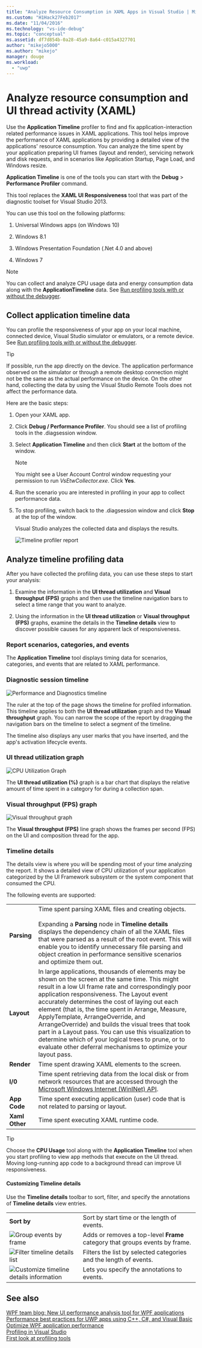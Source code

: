 ```yaml
---
title: "Analyze Resource Consumption in XAML Apps in Visual Studio | Microsoft Docs"
ms.custom: "H1Hack27Feb2017"
ms.date: "11/04/2016"
ms.technology: "vs-ide-debug"
ms.topic: "conceptual"
ms.assetid: df7d854b-0a28-45a9-8a64-c015a4327701
author: "mikejo5000"
ms.author: "mikejo"
manager: douge
ms.workload: 
  - "uwp"
---
```

# Analyze resource consumption and UI thread activity (XAML)
Use the **Application Timeline** profiler to find and fix application-interaction related performance issues in XAML applications. This tool helps improve the performance of XAML applications by providing a detailed view of the applications' resource consumption. You can analyze the time spent by your application preparing UI frames (layout and render), servicing network and disk requests, and in scenarios like Application Startup, Page Load, and Windows resize.  
  
 **Application Timeline** is one of the tools you can start with the **Debug** > **Performance Profiler** command.  
  
 This tool replaces the **XAML UI Responsiveness** tool that was part of the diagnostic toolset for Visual Studio 2013.  
  
 You can use this tool on the following platforms:  
  
1.  Universal Windows apps (on Windows 10)  
  
2.  Windows 8.1  
  
4.  Windows Presentation Foundation (.Net 4.0 and above)  
  
5.  Windows 7  
  
> [!NOTE]
>  You can collect and analyze CPU usage data and energy consumption data along with the **ApplicationTimeline** data. See [Run profiling tools with or without the debugger](../profiling/running-profiling-tools-with-or-without-the-debugger.md).
  
## Collect application timeline data  
 You can profile the responsiveness of your app on your local machine, connected device, Visual Studio simulator or emulators, or a remote device. See [Run profiling tools with or without the debugger](../profiling/running-profiling-tools-with-or-without-the-debugger.md).
  
> [!TIP]
>  If possible, run the app directly on the device. The application performance observed on the simulator or through a remote desktop connection might not be the same as the actual performance on the device. On the other hand, collecting the data by using the Visual Studio Remote Tools does not affect the performance data.  
  
 Here are the basic steps:  
  
1.  Open your XAML app.  
  
2.  Click **Debug / Performance Profiler**. You should see a list of profiling tools in the .diagsession window.  
  
3.  Select **Application Timeline** and then click **Start** at the bottom of the window.  
  
    > [!NOTE]
    >  You might see a User Account Control window requesting your permission to run *VsEtwCollector.exe*. Click **Yes**.  
  
4.  Run the scenario you are interested in profiling in your app to collect performance data.  
  
5.  To stop profiling, switch back to the .diagsession window and click **Stop** at the top of the window.  
  
     Visual Studio analyzes the collected data and displays the results.  
  
     ![Timeline profiler report](../profiling/media/timeline_base.png "TIMELINE_Base")  
  
## Analyze timeline profiling data  
 After you have collected the profiling data, you can use these steps to start your analysis:  
  
1.  Examine the information in the **UI thread utilization** and **Visual throughput (FPS)** graphs and then use the timeline navigation bars to select a time range that you want to analyze.  
  
2.  Using the information in the **UI thread utilization** or **Visual throughput (FPS)** graphs, examine the details in the **Timeline details** view to discover possible causes for any apparent lack of responsiveness.  
  
###  <a name="BKMK_Report_scenarios_categories_and_events"></a> Report scenarios, categories, and events  
 The **Application Timeline** tool displays timing data for scenarios, categories, and events that are related to XAML performance.  
  
###  <a name="BKMK_Diagnostic_session_timeline"></a> Diagnostic session timeline  
 ![Performance and Diagnostics timeline](../profiling/media/diaghub_timelinewithusermarks.png "DIAGHUB_TimelineWithUserMarks")  
  
 The ruler at the top of the page shows the timeline for profiled information. This timeline applies to both the **UI thread utilization** graph and the **Visual throughput** graph. You can narrow the scope of the report by dragging the navigation bars on the timeline to select a segment of the timeline.  
  
 The timeline also displays any user marks that you have inserted, and the app's activation lifecycle events.  
  
###  <a name="BKMK_UI_thread_utilization_graph"></a> UI thread utilization graph  
 ![CPU Utilization Graph](../profiling/media/timeline_cpuutilization.png "TIMELINE_CpuUtilization")  
  
 The **UI thread utilization (%)** graph is a bar chart that displays the relative amount of time spent in a category for during a collection span.  
  
###  <a name="BKMK_Visual_throughput_FPS_graph"></a> Visual throughput (FPS) graph  
 ![Visual throughput graph](../profiling/media/timeline_visualthroughput.png "TIMELINE_VisualThroughput")  
  
 The **Visual throughput (FPS)** line graph shows the frames per second (FPS) on the UI and composition thread for the app.  
  
###  <a name="BKMK_Timeline_details_"></a> Timeline details  
 The details view is where you will be spending most of your time analyzing the report. It shows a detailed view of CPU utilization of your application categorized by the UI Framework subsystem or the system component that consumed the CPU.  
  
 The following events are supported:  
  
|||  
|-|-|  
|**Parsing**|Time spent parsing XAML files and creating objects.<br /><br /> Expanding a **Parsing** node in **Timeline details** displays the dependency chain of all the XAML files that were parsed as a result of the root event. This will enable you to identify unnecessary file parsing and object creation in performance sensitive scenarios and optimize them out.|  
|**Layout**|In large applications, thousands of elements may be shown on the screen at the same time. This might result in a low UI frame rate and correspondingly poor application responsiveness. The Layout event accurately determines the cost of laying out each element (that is, the time spent in Arrange, Measure, ApplyTemplate, ArrangeOverride, and ArrangeOverride) and builds the visual trees that took part in a Layout pass. You can use this visualization to determine which of your logical trees to prune, or to evaluate other deferral mechanisms to optimize your layout pass.|  
|**Render**|Time spent drawing XAML elements to the screen.|  
|**I/0**|Time spent retrieving data from the local disk or from network resources that are accessed through the [Microsoft Windows Internet (WinINet) API](https://msdn.microsoft.com/en-us/library/windows/desktop/aa385331.aspx).|  
|**App Code**|Time spent executing application (user) code that is not related to parsing or layout.|  
|**Xaml Other**|Time spent executing XAML runtime code.|  
  
> [!TIP]
>  Choose the **CPU Usage** tool along with the **Application Timeline** tool when you start profiling to view app methods that execute on the UI thread. Moving long-running app code to a background thread can improve UI responsiveness.  
  
####  <a name="BKMK_Customizing_Timeline_details_"></a> Customizing Timeline details  
 Use the **Timeline details** toolbar to sort, filter, and specify the annotations of **Timeline details** view entries.  
  
|||  
|-|-|  
|**Sort by**|Sort by start time or the length of events.|  
|![Group events by frame](../profiling/media/timeline_groupbyframes.png "TIMELINE_GroupByFrames")|Adds or removes a top-level **Frame** category that groups events by frame.|  
|![Filter timeline details list](../profiling/media/timeline_filter.png "TIMELINE_Filter")|Filters the list by selected categories and the length of events.|  
|![Customize timeline details information](../profiling/media/timeline_viewsettings.png "TIMELINE_ViewSettings")|Lets you specify the annotations to events.|  
  
## See also  
 [WPF team blog: New UI performance analysis tool for WPF applications](http://blogs.msdn.com/b/wpf/archive/2015/01/16/new-ui-performance-analysis-tool-for-wpf-applications.aspx)  
 [Performance best practices for UWP apps using C++, C#, and Visual Basic](http://msdn.microsoft.com/en-us/567bcefa-5da5-4e42-a4b8-1358c71adfa2)   
 [Optimize WPF application performance](/dotnet/framework/wpf/advanced/optimizing-wpf-application-performance)  
 [Profiling in Visual Studio](../profiling/index.md)  
 [First look at profiling tools](../profiling/profiling-feature-tour.md)
